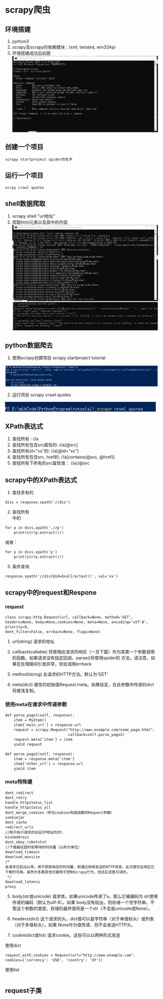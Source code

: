 ﻿# scrapy爬虫

## 环境搭建
1. python3
2. scrapy及scrapy的依赖模块：lxml, twisted, win32Api
3. 环境搭建成功后如图
![](3.27.1.png)

## 创建一个项目

```` 
scrapy startproject spider的名字
````
## 运行一个项目

````
scrpy crawl quotes
````

## shell数据爬取

1. scrapy shell "url地址"
2. 爬取html元素以及其中的内容
![](3.27.2.png)
![](3.27.3.png)

## python数据爬去

1. 使用scrapy创建项目 scrapy startproject tutorial

![](3.27.4.png)

2. 运行项目 scrapy crawl quotes

![](3.27.5.png)

## XPath表达式

1. 查找所有<a></a> : //a
2. 查找所有包含src属性的<a></a>: //a[@src]
3. 查找所有id="xx"的<a></a>: //a[@id="xx"]
4. 查找所有包含src, href的<a></a>: //a[contains(@src, @href)]
5. 查找所有<a></a>下所有的src属性值： //a//@src

## scrapy中的XPath表达式

1. 查找多有的<div>

````
divs = response.xpath('//div')
````
2. 查找所有<div>中的<p>

````
for p in divs.xpath('.//p')
    print(str(p.extract()))

````
或者：

````
for p in divs.xpath('p')
    print(str(p.extract()))
````

3. 条件查询

````
response.xpath('//div[@id=$val]/a/text()', val='xx')
````

## scrapy中的request和Respone

### request

````
class scrapy.http.Request(url, callback=None, method='GET', headers=None, body=None,cookies=None, meta=None, encoding='utf-8', priority=0,
dont_filter=False, errback=None, flags=None)
````

1. url(string) 请求的地址

2. callback(callable)  将使用此请求的响应（一旦下载）作为其第一个参数调用的函数。如果请求没有指定回调，parse()将使用spider的 方法。请注意，如果在处理期间引发异常，则会调用errback

3. method(string) 此请求的HTTP方法。默认为'GET'

4. meta(dict) 属性的初始值Request.meta。如果给定，在此参数中传递的dict将被浅复制。

### 使用meta在请求中传递参数

````
def parse_page1(self, response):
    item = MyItem()
    item['main_url'] = response.url
    request = scrapy.Request("http://www.example.com/some_page.html",
                             callback=self.parse_page2)
    request.meta['item'] = item
    yield request

def parse_page2(self, response):
    item = response.meta['item']
    item['other_url'] = response.url
    yield item
````

### meta特殊键

````
dont_redirect
dont_retry
handle_httpstatus_list
handle_httpstatus_all
dont_merge_cookies（参见cookies构造函数的Request参数）
cookiejar
dont_cache
redirect_urls
//用于执行请求的出站IP地址的IP。
bindaddress 
dont_obey_robotstxt
//下载器在超时前等待的时间量（以秒为单位）
download_timeout 
download_maxsize
/*
自请求已启动以来，用于获取响应的时间量，即通过网络发送的HTTP消息。此元键仅在响应已下载时可用。虽然大多数其他元键用于控制Scrapy行为，但这应该是只读的。
 */
download_latency
proxy
````

5. body(str或unicode) 请求体。如果unicode传递了a，那么它被编码为 str使用传递的编码（默认为utf-8）。如果 body没有给出，则存储一个空字符串。不管这个参数的类型，存储的最终值将是一个str（不会是unicode或None）。

6. headers(dict) 这个请求的头。dict值可以是字符串（对于单值标头）或列表（对于多值标头）。如果 None作为值传递，则不会发送HTTP头。

7. cookie(dict或list) 请求cookie。这些可以以两种形式发送

使用dict
````
request_with_cookies = Request(url="http://www.example.com",
cookies={'currency': 'USD', 'country': 'UY'})
````
使用list

````

````

## request子类




